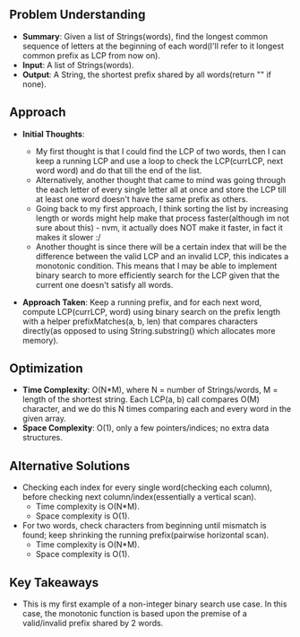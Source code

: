 ## Problem Understanding
- **Summary**: Given a list of Strings(words), find the longest common sequence of letters at the beginning of each word(I'll refer to it longest common prefix as LCP from now on). 
- **Input**: A list of Strings(words).
- **Output**: A String, the shortest prefix shared by all words(return "" if none).

## Approach
- **Initial Thoughts**: 
    * My first thought is that I could find the LCP of two words, then I can keep a running LCP and use a loop to check the LCP(currLCP, next word word) and do that till the end of the list.
    * Alternatively, another thought that came to mind was going through the each letter of every single letter all at once and store the LCP till at least one word doesn't have the same prefix as others.
    * Going back to my first approach, I think sorting the list by increasing length or words might help make that process faster(although im not sure about this) - nvm, it actually does NOT make it faster, in fact it makes it slower :/
    * Another thought is since there will be a certain index that will be the difference between the valid LCP and an invalid LCP, this indicates a monotonic condition. This means that I may be able to implement binary search to more efficiently search for the LCP given that the current one doesn't satisfy all words.

- **Approach Taken**: Keep a running prefix, and for each next word, compute LCP(currLCP, word) using binary search on the prefix length with a helper prefixMatches(a, b, len) that compares characters directly(as opposed to using String.substring() which allocates more memory).

<!-- ## Challenges
- **Obstacles Faced**: 
- **Edge Cases**:  -->

## Optimization
- **Time Complexity**: O(N*M), where N = number of Strings/words, M = length of the shortest string. Each LCP(a, b) call compares O(M) character, and we do this N times comparing each and every word in the given array. 
- **Space Complexity**: O(1), only a few pointers/indices; no extra data structures.

## Alternative Solutions
- Checking each index for every single word(checking each column), before checking next column/index(essentially a vertical scan).
    * Time complexity is O(N*M).
    * Space complexity is O(1).
- For two words, check characters from beginning until mismatch is found; keep shrinking the running prefix(pairwise horizontal scan).
    * Time complexity is O(N*M).
    * Space complexity is O(1).

## Key Takeaways
- This is my first example of a non-integer binary search use case. In this case, the monotonic function is based upon the premise of a valid/invalid prefix shared by 2 words.

<!-- ## Additional Resources
- N/A -->